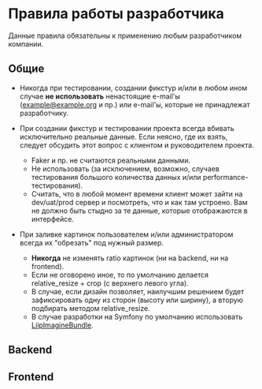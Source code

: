 # Правила работы разработчика

Данные правила обязательны к применению любым разработчиком компании.

## Общие

* Никогда при тестировании, создании фикстур и/или в любом ином случае **не использовать** ненастоящие e-mail'ы (example@example.org и пр.) или e-mail'ы, которые не принадлежат разработчику.

* При создании фикстур и тестировании проекта всегда вбивать исключительно реальные данные. Если неясно, где их взять, следует обсудить этот вопрос с клиентом и руководителем проекта.
  * Faker и пр. не считаются реальными данными.
  * Не использовать (за исключением, возможно, случаев тестирования большого количества данных и/или performance-тестирования).
  * Считать, что в любой момент времени клиент может зайти на dev/uat/prod сервер и посмотреть, что и как там устроено. Вам не должно быть стыдно за те данные, которые отображаются в интерфейсе.

* При заливке картинок пользователем и/или администратором всегда их "обрезать" под нужный размер.
  * **Никогда** не изменять ratio картинок (ни на backend, ни на frontend).
  * Если не оговорено иное, то по умолчанию делается relative_resize + crop (с верхнего левого угла).
  * В случае, если дизайн позволяет, наилучшим решением будет зафиксировать одну из сторон (высоту или ширину), а вторую подбирать методом relative_resize.
  * В случае разработки на Symfony по умолчанию использовать [LiipImagineBundle](https://symfony.com/doc/2.0/bundles/LiipImagineBundle/index.html).

## Backend


## Frontend
